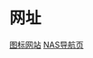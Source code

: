 # 网址
[图标网站](https://siriling.github.io/my-icons/dist/#/)
[NAS导航页](https://github.com/hslr-s/sun-panel)
